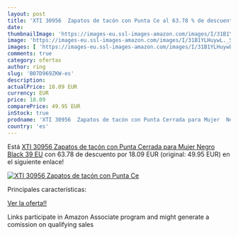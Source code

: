 ```yaml
---
layout: post
title: 'XTI 30956  Zapatos de tacón con Punta Ce al 63.78 % de descuento'
date: 
thumbnailImage: 'https://images-eu.ssl-images-amazon.com/images/I/31B1YLHuywL._SL200_.jpg'
image: 'https://images-eu.ssl-images-amazon.com/images/I/31B1YLHuywL._SL200_.jpg'
images: [ 'https://images-eu.ssl-images-amazon.com/images/I/31B1YLHuywL._SL200_.jpg' ]
comments: true
category: ofertas
author: ring
slug: 'B07D969ZKW-es'
description:
actualPrice: 18.09 EUR
currency: EUR
price: 18.09
comparePrice: 49.95 EUR
inStock: true
prodname: 'XTI 30956  Zapatos de tacón con Punta Cerrada para Mujer  Negro  Black   39 EU'
country: 'es'
---
```


Está [XTI 30956  Zapatos de tacón con Punta Cerrada para Mujer  Negro  Black   39 EU](https://www.amazon.es/dp/B07D969ZKW/?tag=tolees-21) con 63.78 de descuento por 18.09 EUR (original: 49.95 EUR) en el siguiente enlace!

[![XTI 30956  Zapatos de tacón con Punta Ce](https://images-eu.ssl-images-amazon.com/images/I/31B1YLHuywL._SL200_.jpg)](https://www.amazon.es/dp/B07D969ZKW/?tag=tolees-21)

Principales características:


[Ver la oferta!!](https://www.amazon.es/dp/B07D969ZKW/?tag=tolees-21)

Links participate in Amazon Associate program and might generate a comission on qualifying sales


